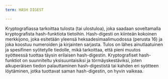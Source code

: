 ```yaml
---
term: HASH DIGEST

---
```

Kryptografiassa tarkoittaa tulosta (tai ulostuloa), joka saadaan soveltamalla kryptografista hash-funktiota tietoihin. Hash-digesti on kiinteän kokoinen merkkijono, joka esitetään yleensä heksadesimaalimuodossa (perusta 16) ja joka koostuu numeroiden ja kirjainten sarjasta. Tulos on lähes ainutlaatuinen ja spesifinen syötetylle tiedolle, mikä tarkoittaa, että pieni muutos syötteessä tuottaa täysin erilaisen hash-digestin. Kryptografiset hash-funktiot on suunniteltu yksisuuntaisiksi ja törmäyskestäviksi, joten alkuperäisen tiedon palauttaminen hash-digestistä tai kahden eri syötteen löytäminen, jotka tuottavat saman hash-digestin, on hyvin vaikeaa.